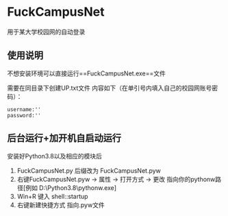 # FuckCampusNet
用于某大学校园网的自动登录

## 使用说明

不想安装环境可以直接运行==FuckCampusNet.exe==文件

需要在同目录下创建UP.txt文件 内容如下（在单引号内填入自己的校园网账号密码）：

```
username:''
password:''
```

## 后台运行+加开机自启动运行

安装好Python3.8以及相应的模块后

1. FuckCampusNet.py 后缀改为 FuckCampusNet.pyw
2. 右键FuckCampusNet.pyw -> 属性 -> 打开方式 -> 更改 指向你的pythonw路径[例如 ‪D:\Python3.8\pythonw.exe]
3. Win+R 键入 shell::startup 
4. 右键新建快捷方式 指向.pyw文件



